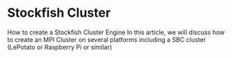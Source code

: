 # Stockfish Cluster
 How to create a Stockfish Cluster Engine
In this article, we will discuss how to create an MPI Cluster on several platforms including a SBC cluster (LePotato or Raspberry Pi or similar)